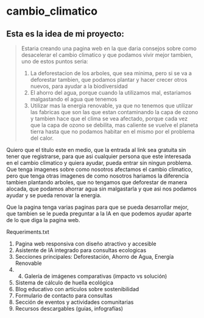 # cambio_climatico

## Esta es la idea de mi proyecto:
> Estaria creando una pagina web en la que daria consejos sobre como desacelerar el cambio climatico y que podamos vivir mejor tambien, uno de estos puntos seria:
> 1. La deforestacion de los arboles, que sea minima, pero si se va a deforestar tambien, que podamos plantar y hacer crecer otros nuevos, para ayudar a la biodiversidad
> 2. El ahorro del agua, porque cuando la utilizamos mal, estariamos malgastando el agua que tenemos
> 3. Utilizar mas la energia renovable, ya que no tenemos que utilizar las fabricas que son las que estan contaminando la capa de ozono y tambien hace que el clima se vea afectado, porque cada vez que la capa de ozono se debilita, mas caliente se vuelve el planeta tierra hasta que no podamos habitar en el mismo por el problema del calor.

Quiero que el titulo este en medio, que la entrada al link sea gratuita sin tener que registrarse, para que asi cualquier persona que este interesada en el cambio climatico y quiera ayudar, pueda entrar sin ningun problema. 
Que tenga imagenes sobre como nosotros afectamos el cambio climatico, pero que tenga otras imagenes de como nosotros hariamos la diferencia tambien plantando arboles, que no tengamos que deforestar de manera alocada, que podamos ahorrar agua sin malgastarla y que asi nos podamos ayudar y se pueda renovar la energia.

Que la pagina tenga varias paginas para que se pueda desarrollar mejor, que tambien se le pueda preguntar a la IA en que podemos ayudar aparte de lo que diga la pagina web.

Requeriments.txt
1. Pagina web responsiva con diseño atractivo y accesible
2. Asistente de IA integrado para consultas ecologicas
3. Secciones principales: Deforestación, Ahorro de Agua, Energía Renovable
4. 4. Galería de imágenes comparativas (impacto vs solución)
5. Sistema de cálculo de huella ecológica
6. Blog educativo con artículos sobre sostenibilidad
7. Formulario de contacto para consultas
8. Sección de eventos y actividades comunitarias
9. Recursos descargables (guías, infografías)
